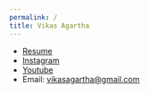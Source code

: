 ```yaml
---
permalink: /
title: Vikas Agartha
---
```


* [Resume](resume)
* [Instagram](https://www.instagram.com/vikasagartha/)
* [Youtube](https://www.youtube.com/user/CornerJerkz/)
* Email: vikasagartha@gmail.com
